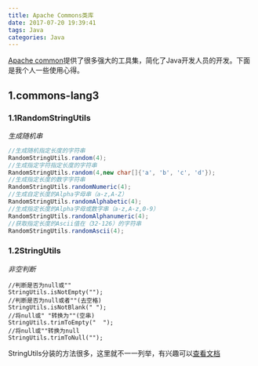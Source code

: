 ```yaml
---
title: Apache Commons类库 
date: 2017-07-20 19:39:41
tags: Java
categories: Java
---
```


[Apache common](http://commons.apache.org/)提供了很多强大的工具集，简化了Java开发人员的开发。下面是我个人一些使用心得。

## 1.commons-lang3

### 1.1RandomStringUtils

*生成随机串*

```java
//生成随机指定长度的字符串
RandomStringUtils.random(4);
//生成指定字符指定长度的字符串
RandomStringUtils.random(4,new char[]{'a', 'b', 'c', 'd'});
//生成指定长度的数字字符串
RandomStringUtils.randomNumeric(4);
//生成自定长度的Alpha字母串（a-z,A-Z）
RandomStringUtils.randomAlphabetic(4);
//生成指定长度的Alpha字母或数字串（a-z,A-z,0-9）
RandomStringUtils.randomAlphanumeric(4);
//获取指定长度的Ascii值在（32-126）的字符串
RandomStringUtils.randomAscii(4);
```
### 1.2StringUtils

*非空判断*

```
//判断是否为null或""
StringUtils.isNotEmpty("");
//判断是否为null或者""(去空格)
StringUtils.isNotBlank(" ");
//将null或" "转换为""(空串)
StringUtils.trimToEmpty("  ");
//将null或""转换为null
StringUtils.trimToNull("");
```

StringUtils分装的方法很多，这里就不一一列举，有兴趣可以[查看文档](http://commons.apache.org/)
